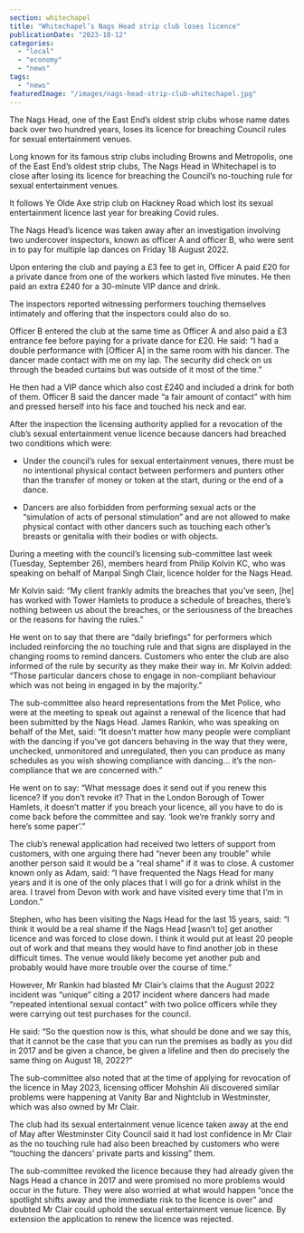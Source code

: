 ```yaml
---
section: whitechapel
title: "Whitechapel’s Nags Head strip club loses licence"
publicationDate: "2023-10-12"
categories: 
  - "local"
  - "economy"
  - "news"
tags: 
  - "news"
featuredImage: "/images/nags-head-strip-club-whitechapel.jpg"
---
```


The Nags Head, one of the East End’s oldest strip clubs whose name dates back over two hundred years, loses its licence for breaching Council rules for sexual entertainment venues. 

Long known for its famous strip clubs including Browns and Metropolis, one of the East End’s oldest strip clubs, The Nags Head in Whitechapel is to close after losing its licence for breaching the Council’s no-touching rule for sexual entertainment venues. 

It follows Ye Olde Axe strip club on Hackney Road which lost its sexual entertainment licence last year for breaking Covid rules. 

The Nags Head’s licence was taken away after an investigation involving two undercover inspectors, known as officer A and officer B, who were sent in to pay for multiple lap dances on Friday 18 August 2022.  

Upon entering the club and paying a £3 fee to get in, Officer A paid £20 for a private dance from one of the workers which lasted five minutes. He then paid an extra £240 for a 30-minute VIP dance and drink.

The inspectors reported witnessing performers touching themselves intimately and offering that the inspectors could also do so. 

Officer B entered the club at the same time as Officer A and also paid a £3 entrance fee before paying for a private dance for £20. He said: “I had a double performance with \[Officer A\] in the same room with his dancer. The dancer made contact with me on my lap. The security did check on us through the beaded curtains but was outside of it most of the time.”

He then had a VIP dance which also cost £240 and included a drink for both of them. Officer B said the dancer made “a fair amount of contact” with him and pressed herself into his face and touched his neck and ear.

After the inspection the licensing authority applied for a revocation of the club’s sexual entertainment venue licence because dancers had breached two conditions which were:

- Under the council’s rules for sexual entertainment venues, there must be no intentional physical contact between performers and punters other than the transfer of money or token at the start, during or the end of a dance.

- Dancers are also forbidden from performing sexual acts or the “simulation of acts of personal stimulation” and are not allowed to make physical contact with other dancers such as touching each other’s breasts or genitalia with their bodies or with objects.

During a meeting with the council’s licensing sub-committee last week (Tuesday, September 26), members heard from Philip Kolvin KC, who was speaking on behalf of Manpal Singh Clair, licence holder for the Nags Head.

Mr Kolvin said: “My client frankly admits the breaches that you’ve seen, \[he\] has worked with Tower Hamlets to produce a schedule of breaches, there’s nothing between us about the breaches, or the seriousness of the breaches or the reasons for having the rules.”

He went on to say that there are “daily briefings” for performers which included reinforcing the no touching rule and that signs are displayed in the changing rooms to remind dancers. Customers who enter the club are also informed of the rule by security as they make their way in. Mr Kolvin added: “Those particular dancers chose to engage in non-compliant behaviour which was not being in engaged in by the majority.”

The sub-committee also heard representations from the Met Police, who were at the meeting to speak out against a renewal of the licence that had been submitted by the Nags Head. James Rankin, who was speaking on behalf of the Met, said: “It doesn’t matter how many people were compliant with the dancing if you’ve got dancers behaving in the way that they were, unchecked, unmonitored and unregulated, then you can produce as many schedules as you wish showing compliance with dancing… it’s the non-compliance that we are concerned with.”

He went on to say: “What message does it send out if you renew this licence? If you don’t revoke it? That in the London Borough of Tower Hamlets, it doesn’t matter if you breach your licence, all you have to do is come back before the committee and say. ‘look we’re frankly sorry and here’s some paper’.”

The club’s renewal application had received two letters of support from customers, with one arguing there had “never been any trouble” while another person said it would be a “real shame” if it was to close. A customer known only as Adam, said: “I have frequented the Nags Head for many years and it is one of the only places that I will go for a drink whilst in the area. I travel from Devon with work and have visited every time that I’m in London.”

Stephen, who has been visiting the Nags Head for the last 15 years, said: “I think it would be a real shame if the Nags Head \[wasn’t to\] get another licence and was forced to close down. I think it would put at least 20 people out of work and that means they would have to find another job in these difficult times. The venue would likely become yet another pub and probably would have more trouble over the course of time.”

However, Mr Rankin had blasted Mr Clair’s claims that the August 2022 incident was “unique” citing a 2017 incident where dancers had made “repeated intentional sexual contact” with two police officers while they were carrying out test purchases for the council.

He said: “So the question now is this, what should be done and we say this, that it cannot be the case that you can run the premises as badly as you did in 2017 and be given a chance, be given a lifeline and then do precisely the same thing on August 18, 2022?”

The sub-committee also noted that at the time of applying for revocation of the licence in May 2023, licensing officer Mohshin Ali discovered similar problems were happening at Vanity Bar and Nightclub in Westminster, which was also owned by Mr Clair.

The club had its sexual entertainment venue licence taken away at the end of May after Westminster City Council said it had lost confidence in Mr Clair as the no touching rule had also been breached by customers who were “touching the dancers’ private parts and kissing” them.

The sub-committee revoked the licence because they had already given the Nags Head a chance in 2017 and were promised no more problems would occur in the future. They were also worried at what would happen “once the spotlight shifts away and the immediate risk to the licence is over” and doubted Mr Clair could uphold the sexual entertainment venue licence. By extension the application to renew the licence was rejected.
